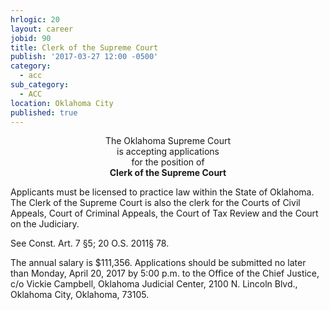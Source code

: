 ```yaml
---
hrlogic: 20
layout: career
jobid: 90
title: Clerk of the Supreme Court
publish: '2017-03-27 12:00 -0500'
category:
  - acc
sub_category:
  - ACC
location: Oklahoma City
published: true
---
```

<p style="text-align: center;">The Oklahoma Supreme Court<br>
is accepting applications<br>
for the position of<br>
<strong>Clerk of the Supreme Court</strong></p>
<p>Applicants must be licensed to practice law within the State of Oklahoma.
The Clerk of the Supreme Court is also the clerk for the Courts of
Civil Appeals, Court of Criminal Appeals, the Court of Tax Review and
the Court on the Judiciary.</p>
<p>See Const. Art. 7 §5; 20 O.S. 2011§ 78.</p>
<p>The annual salary is $111,356. Applications should be submitted no later
than Monday, April 20, 2017 by 5:00 p.m. to the Office of the Chief
Justice, c/o Vickie Campbell, Oklahoma Judicial Center, 2100 N. Lincoln
Blvd., Oklahoma City, Oklahoma, 73105.</p>

